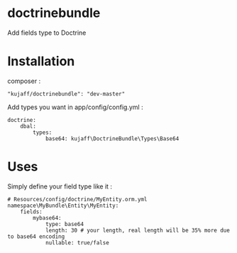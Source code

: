 doctrinebundle
==============

Add fields type to Doctrine

Installation
============

composer :

    "kujaff/doctrinebundle": "dev-master"


Add types you want in app/config/config.yml :

    doctrine:
        dbal:
            types:
                base64: kujaff\DoctrineBundle\Types\Base64


Uses
====

Simply define your field type like it :

    # Resources/config/doctrine/MyEntity.orm.yml
    namespace\MyBundle\Entity\MyEntity:
        fields:
            mybase64:
                type: base64
                length: 30 # your length, real length will be 35% more due to base64 encoding
                nullable: true/false

